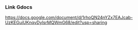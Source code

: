 ### Link Gdocs
https://docs.google.com/document/d/1rhoQN24nYZx7EAJcab-UzKEGuiUKnqvDylsrMQWmG68/edit?usp=sharing